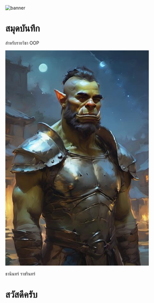 ![banner](https://images-wixmp-ed30a86b8c4ca887773594c2.wixmp.com/f/bd06d865-51b5-4eb2-8d2c-011c300ec70f/dg5biff-7f89ba8f-3ded-41c9-9101-1559c27b34c3.png/v1/fill/w_1920,h_1098,q_80,strp/space_art___stable_diffusion_xl_by_superilluminar_dg5biff-fullview.jpg?token=eyJ0eXAiOiJKV1QiLCJhbGciOiJIUzI1NiJ9.eyJzdWIiOiJ1cm46YXBwOjdlMGQxODg5ODIyNjQzNzNhNWYwZDQxNWVhMGQyNmUwIiwiaXNzIjoidXJuOmFwcDo3ZTBkMTg4OTgyMjY0MzczYTVmMGQ0MTVlYTBkMjZlMCIsIm9iaiI6W1t7ImhlaWdodCI6Ijw9MTA5OCIsInBhdGgiOiJcL2ZcL2JkMDZkODY1LTUxYjUtNGViMi04ZDJjLTAxMWMzMDBlYzcwZlwvZGc1YmlmZi03Zjg5YmE4Zi0zZGVkLTQxYzktOTEwMS0xNTU5YzI3YjM0YzMucG5nIiwid2lkdGgiOiI8PTE5MjAifV1dLCJhdWQiOlsidXJuOnNlcnZpY2U6aW1hZ2Uub3BlcmF0aW9ucyJdfQ.P9xQ6FpDtF9yzUxthDIsw7QyyEV9EjTsZxvZ-GT4F7g)

# สมุดบันทึก

สำหรับรายวิชา OOP

![download banner](banner.jpg)

ธานินทร์ ราชรินทร์ 

# สวัสดีครับ


